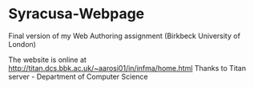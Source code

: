 # Syracusa-Webpage
Final version of my Web Authoring assignment (Birkbeck University of London)

The website is online at http://titan.dcs.bbk.ac.uk/~aarosi01/in/infma/home.html
Thanks to Titan server - Department of Computer Science
